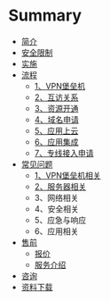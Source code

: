# Summary

* [简介](README.md)
* [安全限制](an-quan-xian-zhi.md)
* [实施](chapter1.md)
* [流程](liu-cheng.md)
  * [1、VPN堡垒机](liu-cheng/vpnbao-lei-ji.md)
  * [2、互访关系](liu-cheng/23001-hu-fang-guan-xi.md)
  * [3、资源开通](liu-cheng/33001-zi-yuan-kai-tong.md)
  * [4、域名申请](liu-cheng/43001-yu-ming-shen-qing.md)
  * [5、应用上云](liu-cheng/53001-ying-yong-shang-yun.md)
  * [6、应用集成](liu-cheng/63001-ying-yong-ji-cheng.md)
  * [7、专线接入申请](liu-cheng/73001-zhuan-xian-jie-ru-shen-qing.md)
* [常见问题](chang-jian-wen-ti.md)
  * [1、VPN堡垒机相关](chang-jian-wen-ti/1vpnbao-lei-ji-xiang-guan.md)
  * [2、服务器相关](chang-jian-wen-ti/23001-fu-wu-qi-xiang-guan.md)
  * 3、网络相关
  * 4、安全相关
  * 5、应急与响应
  * 6、应用相关
* [售前](shou-qian.md)
  * [报价](shou-qian/bao-jia.md)
  * [服务介绍](shou-qian/fu-wu-jie-shao.md)
* [咨询](zi-xun.md)
* [资料下载](zi-liao-xia-zai.md)

